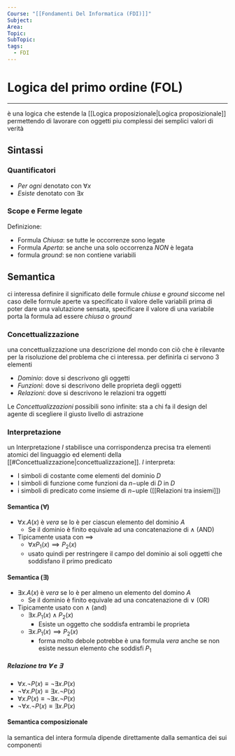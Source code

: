 ```yaml
---
Course: "[[Fondamenti Del Informatica (FDI)]]"
Subject: 
Area: 
Topic: 
SubTopic: 
tags:
  - FDI
---
```


# Logica del primo ordine (FOL)
---
è una logica che estende la [[Logica proposizionale|Logica proposizionale]] permettendo di lavorare con oggetti piu complessi dei semplici valori di verità  

## Sintassi

### Quantificatori
- _Per ogni_ denotato con $\forall x$
- _Esiste_ denotato con $\exists x$ 


### Scope e Ferme legate

Definizione:
- Formula _Chiusa_: se tutte le occorrenze sono legate
- Formula  _Aperta_: se anche una solo occorrenza _NON_ è legata
- formula _ground_: se non contiene variabili 







## Semantica
ci interessa definire il significato delle formule _chiuse_ e _ground_ siccome nel caso delle formule aperte va specificato il valore delle variabili prima di poter dare una valutazione sensata, specificare il valore di una variabile porta la formula ad essere _chiusa_ o _ground_

### Concettualizzazione
una concettualizzazione una descrizione del mondo con ciò che è rilevante per la risoluzione del problema che ci interessa. per definirla ci servono 3 elementi 
- _Dominio_:  dove si descrivono gli oggetti 
- _Funzioni_: dove si descrivono delle proprieta degli oggetti
- _Relazioni_: dove si descrivono le relazioni tra oggetti

Le _Concettualizzazioni_ possibili sono infinite: sta a chi fa il design del agente di scegliere il giusto livello di astrazione 

### Interpretazione
un Interpretazione $I$ stabilisce una corrispondenza precisa tra elementi atomici del linguaggio ed elementi della [[#Concettualizzazione|concettualizzazione]].
$I$ interpreta:
- I simboli di costante come elementi del dominio $D$
- I simboli di funzione come funzioni da $n-$uple di $D$ in $D$
- i simboli di predicato come insieme di $n-$uple ([[Relazioni tra insiemi]])

#### Semantica ($\forall$)
- $\forall x.A(x)$ è _vera_ se lo è per ciascun elemento del dominio $A$
	- Se il dominio  è finito equivale ad una concatenazione di $\land$ (AND)
- Tipicamente usata con $\implies$
	- $\forall x P_1(x) \implies P_2(x)$
	- usato quindi per restringere il campo del dominio ai soli oggetti che soddisfano il primo predicato
	
#### Semantica ($\exists$)
- $\exists x.A(x)$ è _vera_ se lo è per almeno un elemento del domino $A$
	- Se il dominio è finito equivale ad una concatenazione di $\lor$ (OR)
- Tipicamente usato con $\land$ (and)
	- $\exists x . P_1(x) \land P_2(x)$
		- Esiste un oggetto che soddisfa entrambi le proprieta
	- $\exists x . P_1(x) \implies P_2(x)$
		- forma molto debole potrebbe è una formula _vera_ anche se non esiste nessun elemento che soddisfi $P_1$ 

##### Relazione tra $\forall$ e $\exists$
- $\forall x. \lnot P(x) \equiv \lnot \exists x . P(x)$
- $\lnot \forall x. P(x) \equiv \exists x . \lnot P(x)$
- $\forall x. P(x) \equiv \lnot \exists x . \lnot P(x)$
- $\lnot \forall x. \lnot P(x) \equiv \exists x . P(x)$


#### Semantica composizionale
la semantica del intera formula dipende direttamente dalla semantica dei sui componenti 